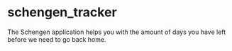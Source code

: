 # schengen_tracker

The Schengen application helps you with the amount of days you have left before we need to go back home.
